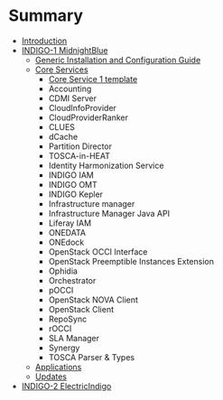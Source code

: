 # Summary

* [Introduction](README.md)
* [INDIGO-1 MidnightBlue](chapter1.md)
   * [Generic Installation and Configuration Guide](generic_installation_and_configuration_guide_1.md)
   * [Core Services](core_services_indigo1.md)
       * [Core Service 1 template](core_service_1_template.md)
       * Accounting
       * CDMI Server
       * CloudInfoProvider
       * CloudProviderRanker
       * CLUES
       * dCache
       * Partition Director
       * TOSCA-in-HEAT
       * Identity Harmonization Service
       * INDIGO IAM
       * INDIGO OMT
       * INDIGO Kepler
       * Infrastructure manager
       * Infrastructure Manager Java API
       * Liferay IAM
       * ONEDATA
       * ONEdock
       * OpenStack OCCI Interface
       * OpenStack Preemptible Instances Extension
       * Ophidia
       * Orchestrator
       * pOCCI
       * OpenStack NOVA Client
       * OpenStack Client
       * RepoSync
       * rOCCI
       * SLA Manager
       * Synergy
       * TOSCA Parser & Types
   * [Applications](applications_indigo1.md)
   * [Updates](updates_indigo1.md)
* [INDIGO-2 ElectricIndigo](chapter2.md)

